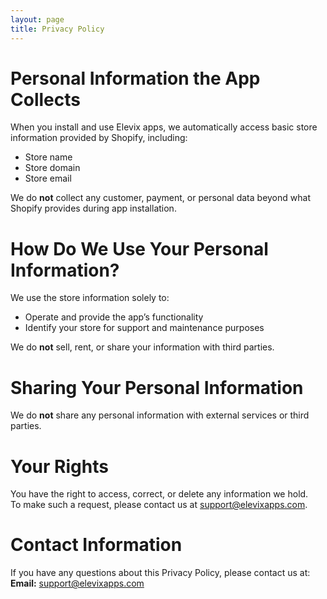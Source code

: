 ```yaml
---
layout: page
title: Privacy Policy
---
```


# Personal Information the App Collects

When you install and use Elevix apps, we automatically access basic store information provided by Shopify, including:

- Store name
- Store domain
- Store email

We do **not** collect any customer, payment, or personal data beyond what Shopify provides during app installation.

# How Do We Use Your Personal Information?

We use the store information solely to:

- Operate and provide the app’s functionality
- Identify your store for support and maintenance purposes

We do **not** sell, rent, or share your information with third parties.

# Sharing Your Personal Information

We do **not** share any personal information with external services or third parties.

# Your Rights

You have the right to access, correct, or delete any information we hold.  
To make such a request, please contact us at support@elevixapps.com.

# Contact Information

If you have any questions about this Privacy Policy, please contact us at:  
**Email:** support@elevixapps.com
